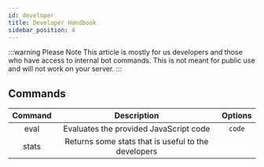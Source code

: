 ```yaml
---
id: developer
title: Developer Handbook
sidebar_position: 4
---
```


:::warning Please Note
This article is mostly for us developers and those who have access to internal bot commands. This is not meant for public use and will not work on your server.
:::

## Commands

| Command | Description | Options |
| :-----: | :---------: | :-----: |
|  eval | Evaluates the provided JavaScript code | `code` |
|  stats | Returns some stats that is useful to the developers |  |